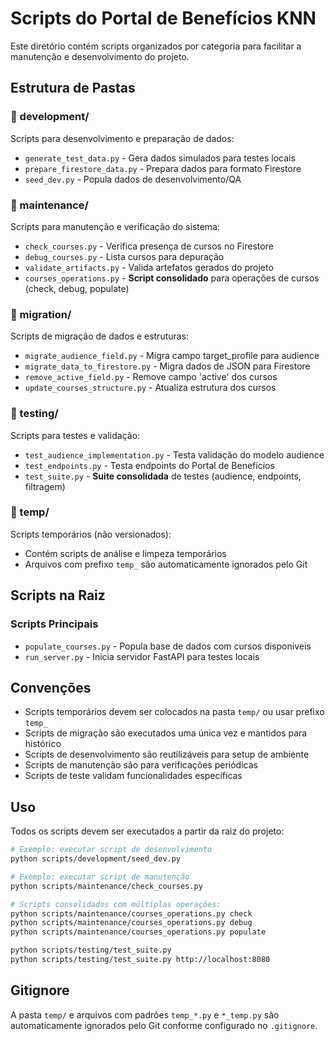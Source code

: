 # Scripts do Portal de Benefícios KNN

Este diretório contém scripts organizados por categoria para facilitar a manutenção e desenvolvimento do projeto.

## Estrutura de Pastas

### 📁 development/
Scripts para desenvolvimento e preparação de dados:
- `generate_test_data.py` - Gera dados simulados para testes locais
- `prepare_firestore_data.py` - Prepara dados para formato Firestore
- `seed_dev.py` - Popula dados de desenvolvimento/QA

### 📁 maintenance/
Scripts para manutenção e verificação do sistema:
- `check_courses.py` - Verifica presença de cursos no Firestore
- `debug_courses.py` - Lista cursos para depuração
- `validate_artifacts.py` - Valida artefatos gerados do projeto
- `courses_operations.py` - **Script consolidado** para operações de cursos (check, debug, populate)

### 📁 migration/
Scripts de migração de dados e estruturas:
- `migrate_audience_field.py` - Migra campo target_profile para audience
- `migrate_data_to_firestore.py` - Migra dados de JSON para Firestore
- `remove_active_field.py` - Remove campo 'active' dos cursos
- `update_courses_structure.py` - Atualiza estrutura dos cursos

### 📁 testing/
Scripts para testes e validação:
- `test_audience_implementation.py` - Testa validação do modelo audience
- `test_endpoints.py` - Testa endpoints do Portal de Benefícios
- `test_suite.py` - **Suite consolidada** de testes (audience, endpoints, filtragem)

### 📁 temp/
Scripts temporários (não versionados):
- Contém scripts de análise e limpeza temporários
- Arquivos com prefixo `temp_` são automaticamente ignorados pelo Git

## Scripts na Raiz

### Scripts Principais
- `populate_courses.py` - Popula base de dados com cursos disponíveis
- `run_server.py` - Inicia servidor FastAPI para testes locais

## Convenções

- Scripts temporários devem ser colocados na pasta `temp/` ou usar prefixo `temp_`
- Scripts de migração são executados uma única vez e mantidos para histórico
- Scripts de desenvolvimento são reutilizáveis para setup de ambiente
- Scripts de manutenção são para verificações periódicas
- Scripts de teste validam funcionalidades específicas

## Uso

Todos os scripts devem ser executados a partir da raiz do projeto:

```bash
# Exemplo: executar script de desenvolvimento
python scripts/development/seed_dev.py

# Exemplo: executar script de manutenção
python scripts/maintenance/check_courses.py

# Scripts consolidados com múltiplas operações:
python scripts/maintenance/courses_operations.py check
python scripts/maintenance/courses_operations.py debug
python scripts/maintenance/courses_operations.py populate

python scripts/testing/test_suite.py
python scripts/testing/test_suite.py http://localhost:8080
```

## Gitignore

A pasta `temp/` e arquivos com padrões `temp_*.py` e `*_temp.py` são automaticamente ignorados pelo Git conforme configurado no `.gitignore`.